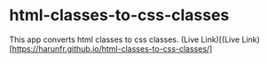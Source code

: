 # html-classes-to-css-classes
This app converts html classes to css classes.
(Live Link)[(Live Link)[https://harunfr.github.io/html-classes-to-css-classes/]

